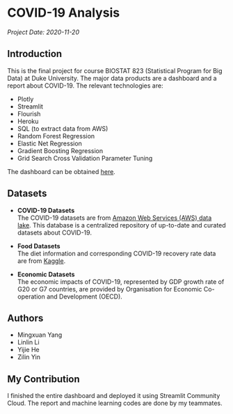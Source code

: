 # COVID-19 Analysis

*Project Date: 2020-11-20*

## Introduction
This is the final project for course BIOSTAT 823 (Statistical Program for Big Data) at Duke University. The major data products are a dashboard and a report about COVID-19. The relevant technologies are:

- Plotly
- Streamlit
- Flourish
- Heroku
- SQL (to extract data from AWS)
- Random Forest Regression
- Elastic Net Regression
- Gradient Boosting Regression
- Grid Search Cross Validation Parameter Tuning

The dashboard can be obtained [here](https://mingxuan-yang-phd-dashboard-app-onor3b.streamlit.app/).

## Datasets

- **COVID-19 Datasets**  
The COVID-19 datasets are from [Amazon Web Services (AWS) data lake](https://dj2taa9i652rf.cloudfront.net/). This database is a centralized repository of up-to-date and curated datasets about COVID-19.

- **Food Datasets**  
The diet information and corresponding COVID-19 recovery rate data are from [Kaggle](https://www.kaggle.com/mariaren/covid19-healthy-diet-dataset?select=Fat_Supply_Quantity_Data.csv).

- **Economic Datasets**  
The economic impacts of COVID-19, represented by GDP growth rate of G20 or G7 countries, are provided by Organisation for Economic Co-operation and Development (OECD).

## Authors

- Mingxuan Yang
- Linlin Li
- Yijie He
- Zilin Yin

## My Contribution

I finished the entire dashboard and deployed it using Streamlit Community Cloud. The report and machine learning codes are done by my teammates.
